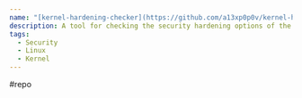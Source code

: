 ```yaml
---
name: "[kernel-hardening-checker](https://github.com/a13xp0p0v/kernel-hardening-checker)"
description: A tool for checking the security hardening options of the Linux kernel
tags:
  - Security
  - Linux
  - Kernel
---
```

#repo